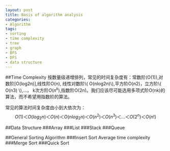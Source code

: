 ```yaml
---
layout: post
title: Basis of algorithm analysis
categories:
- Algorithm
tags:
- sorting
- time complexity
- tree
- graph
- BFS
- DFS
- data structure
---
```


##Time Complexity
按数量级递增排列，常见的时间复杂度有：常数阶\(O(1)\),对数阶\[O(log2n)\],线性阶O(n), 线性对数阶\\( O(nlog2n)\\),平方阶O(n2)，立方阶\\( O(n3) \\),...， k次方阶$O(n^{k})$,指数阶O(2n)。我们应该尽可能选用多项式阶O(nk)的算法，而不希望用指数阶的算法。 

常见的算法时间复杂度由小到大依次为：
$$Ο(1)＜Ο(log_2n)＜Ο(n)＜Ο(nlog_2n)＜Ο(n^2)＜Ο(n^3)＜…＜Ο(2^n)＜Ο(n!)$$

##Data Structure
###Array
###List
###Stack
###Queue

##General Sorting Algorithm
###Insert Sort
Average time complexity
###Merge Sort
###Quick Sort
